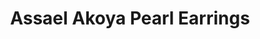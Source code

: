 ---
title: Assael Akoya Pearl Earrings
description: |
  Akoya Pearls with their lovely silvery-pink and cream hues make for the perfect pearl for stud earrings, as they compliment any skin tone and bring light to the face.
specs: |
  Assael earrings range in size from 6.5mm to 9.5mm. All earrings are set in 18k yellow or white gold.
images:
  - /uploads/assael-akoya-pearl-earrings.png
category: Akoya
order: 14
tags:
---